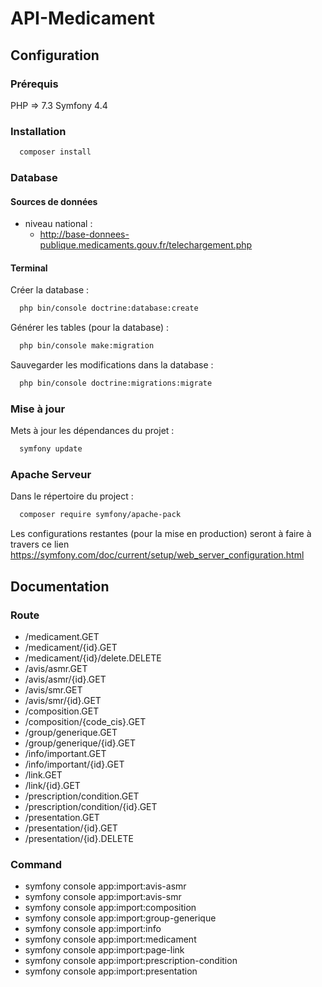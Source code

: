 # API-Medicament

## Configuration

### Prérequis

PHP => 7.3
Symfony 4.4

### Installation

```bash
  composer install
```

### Database

#### Sources de données
- niveau national :
  - http://base-donnees-publique.medicaments.gouv.fr/telechargement.php

#### Terminal

Créer la database :
```bash
  php bin/console doctrine:database:create
```

Générer les tables (pour la database) :
```bash
  php bin/console make:migration
```

Sauvegarder les modifications dans la database :
```bash
  php bin/console doctrine:migrations:migrate
```

### Mise à jour

Mets à jour les dépendances du projet :
```bash
  symfony update
```

### Apache Serveur

Dans le répertoire du project :
```bash
  composer require symfony/apache-pack
```

Les configurations restantes (pour la mise en production) seront à faire à travers ce lien <a href="https://symfony.com/doc/current/setup/web_server_configuration.html" target="__blank">https://symfony.com/doc/current/setup/web_server_configuration.html</a>

## Documentation

### Route

- /medicament.GET
- /medicament/{id}.GET
- /medicament/{id}/delete.DELETE
- /avis/asmr.GET
- /avis/asmr/{id}.GET
- /avis/smr.GET
- /avis/smr/{id}.GET
- /composition.GET
- /composition/{code_cis}.GET
- /group/generique.GET
- /group/generique/{id}.GET
- /info/important.GET
- /info/important/{id}.GET
- /link.GET
- /link/{id}.GET
- /prescription/condition.GET
- /prescription/condition/{id}.GET
- /presentation.GET
- /presentation/{id}.GET
- /presentation/{id}.DELETE

### Command
- symfony console app:import:avis-asmr
- symfony console app:import:avis-smr
- symfony console app:import:composition
- symfony console app:import:group-generique
- symfony console app:import:info
- symfony console app:import:medicament
- symfony console app:import:page-link
- symfony console app:import:prescription-condition
- symfony console app:import:presentation
